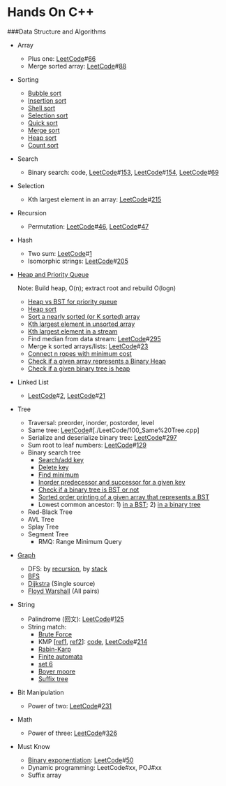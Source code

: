 Hands On C++
=======

###Data Structure and Algorithms

- Array
  - Plus one: [LeetCode](https://leetcode.com/problems/plus-one/ "Plus One")#[66](./LeetCode/66_Plus%20One.cpp)
  - Merge sorted array: [LeetCode](https://leetcode.com/problems/merge-sorted-array/ "Merge Sorted Array")#[88](./LeetCode/88_Merge%20Sorted%20Array.cpp)

- Sorting
  - [Bubble sort](./DSA/sorting/bubble_sort.cpp)
  - [Insertion sort](./DSA/sorting/insertion_sort.cpp)
  - [Shell sort](./DSA/sorting/shell_sort.cpp)
  - [Selection sort](./DSA/sorting/selection_sort.cpp)
  - [Quick sort](./DSA/sorting/quick_sort.cpp)
  - [Merge sort](./DSA/sorting/merge_sort.cpp)
  - [Heap sort](./DSA/sorting/heap_sort.cpp)
  - [Count sort](./DSA/sorting/count_sort.cpp)

- Search
  - Binary search: code, [LeetCode](https://leetcode.com/problems/find-minimum-in-rotated-sorted-array/ "Find Minimum in Rotated Sorted Array")#[153](./LeetCode/153_Find%20Minimum%20in%20Rotated%20Sorted%20Array.cpp), [LeetCode](https://leetcode.com/problems/find-minimum-in-rotated-sorted-array-ii/ "Find Minimum in Rotated Sorted Array II (with duplicates)")#[154](./LeetCode/154_Find%20Minimum%20in%20Rotated%20Sorted%20Array%20II.cpp), [LeetCode](https://leetcode.com/problems/sqrtx/ "Sqrt(x)")#[69](./LeetCode/69_Sqrt(x).cpp)

- Selection
  - Kth largest element in an array: [LeetCode](https://leetcode.com/problems/kth-largest-element-in-an-array/ "Kth Largest Element in an Array")#[215](./LeetCode/215_Kth%20Largest%20Element%20in%20an%20Array.cpp)


- Recursion
  - Permutation: [LeetCode](https://leetcode.com/problems/permutations/ "Permutations")#[46](./LeetCode/46_Permutations.cpp), [LeetCode](https://leetcode.com/problems/permutations-ii/ "Permutations II (with duplicates)")#[47](./LeetCode/47_Permutations%20II.cpp)

- Hash
  - Two sum: [LeetCode](https://leetcode.com/problems/two-sum/ "Two Sum")#[1](./LeetCode/1_Two%20Sum.cpp) 
  - Isomorphic strings: [LeetCode](https://leetcode.com/problems/isomorphic-strings/ "Isomorphic Strings")#[205](./LeetCode/205_Isomorphic%20Strings.cpp)


- [Heap and Priority Queue](http://www.geeksforgeeks.org/heap/)

   Note: Build heap, O(n); extract root and rebuild O(logn)
  * [Heap vs BST for priority queue](http://www.geeksforgeeks.org/why-is-binary-heap-preferred-over-bst-for-priority-queue/)
  * [Heap sort](./DSA/sorting/heap_sort.cpp)
  * [Sort a nearly sorted (or K sorted) array](http://www.geeksforgeeks.org/nearly-sorted-algorithm/)
  * [Kth largest element in unsorted array](./DSA/heap/kth_largest_element_in_unsorted_array.cpp)
  * [Kth largest element in a stream](./DSA/heap/kth_largest_element_in_a_stream.cpp)
  * Find median from data stream: [LeetCode](https://leetcode.com/problems/find-median-from-data-stream/ "Find Median from Data Stream")#[295](./LeetCode/295_Find%20Median%20from%20Data%20Stream.cpp)
  * Merge k sorted arrays/lists: [LeetCode](https://leetcode.com/problems/merge-k-sorted-lists/ "Merge k Sorted Lists")#[23](./LeetCode/23_Merge%20k%20Sorted%20Lists.cpp)
  * [Connect n ropes with minimum cost](http://www.geeksforgeeks.org/connect-n-ropes-minimum-cost/)
  * [Check if a given array represents a Binary Heap](http://www.geeksforgeeks.org/how-to-check-if-a-given-array-represents-a-binary-heap/)
  * [Check if a given binary tree is heap](http://www.geeksforgeeks.org/check-if-a-given-binary-tree-is-heap/)


- Linked List
  - [LeetCode](https://leetcode.com/problems/add-two-numbers/ "Add Two Numbers")#[2](./LeetCode/2_Add%20Two%20Numbers.cpp), [LeetCode](https://leetcode.com/problems/merge-two-sorted-lists/ "Merge Two Sorted Lists")#[21](./LeetCode/21_Merge%20Two%20Sorted%20Lists.cpp)


- Tree
  - Traversal: preorder, inorder, postorder, level
  - Same tree: [LeetCode](https://leetcode.com/problems/same-tree/ "Same Tree")#[./LeetCode/100_Same%20Tree.cpp]
  - Serialize and deserialize binary tree: [LeetCode](https://leetcode.com/problems/serialize-and-deserialize-binary-tree/)#[297](./LeetCode/297_Serialize%20and%20Deserialize%20Binary%20Tree.cpp)
  - Sum root to leaf numbers: [LeetCode](https://leetcode.com/problems/sum-root-to-leaf-numbers/ "Sum Root to Leaf Numbers")#[129](./LeetCode/129_Sum%20Root%20to%20Leaf%20Numbers.cpp)
  - Binary search tree
    - [Search/add key](http://geeksquiz.com/binary-search-tree-set-1-search-and-insertion/)
    - [Delete key](http://geeksquiz.com/binary-search-tree-set-2-delete/) 
    - [Find minimum](http://www.geeksforgeeks.org/find-the-minimum-element-in-a-binary-search-tree/)
    - [Inorder predecessor and successor for a given key](http://www.geeksforgeeks.org/inorder-predecessor-successor-given-key-bst/)
    - [Check if a binary tree is BST or not](http://www.geeksforgeeks.org/a-program-to-check-if-a-binary-tree-is-bst-or-not/)
    - [Sorted order printing of a given array that represents a BST](http://www.geeksforgeeks.org/sorted-order-printing-of-an-array-that-represents-a-bst/)
    - Lowest common ancestor: 1) [in a BST](http://www.geeksforgeeks.org/lowest-common-ancestor-in-a-binary-search-tree/); 2) [in a binary tree](http://www.geeksforgeeks.org/lowest-common-ancestor-binary-tree-set-1/)
  - Red-Black Tree
  - AVL Tree
  - Splay Tree
  - Segment Tree
    - RMQ: Range Minimum Query
  

- [Graph](http://www.geeksforgeeks.org/data-structures/#Graph)
  - DFS: by [recursion](./DSA/graph/DFS_recursion.cpp), by [stack](./DSA/graph/DFS.cpp)
  - [BFS](./DSA/graph/BFS.cpp)
  - [Dijkstra](./DSA/graph/Dijkstra.cpp) (Single source)
  - [Floyd Warshall](./DSA/graph/Floyd_Warshall.cpp) (All pairs)


- String
  - Palindrome (回文): [LeetCode](https://leetcode.com/problems/valid-palindrome/ "Valid Palindrome")#[125](./LeetCode/125_Valid%20Palindrome.cpp)
  - String match: 
    - [Brute Force](http://www.geeksforgeeks.org/searching-for-patterns-set-1-naive-pattern-searching/)
    - KMP [[ref1](http://www.geeksforgeeks.org/searching-for-patterns-set-2-kmp-algorithm/), [ref2](http://jakeboxer.com/blog/2009/12/13/the-knuth-morris-pratt-algorithm-in-my-own-words/)]: [code](./DSA/string/KMP.cpp), [LeetCode](https://leetcode.com/problems/shortest-palindrome/ "Shortest Palindrome")#[214](./LeetCode/214_Shortest%20Palindrome.cpp)
    - [Rabin-Karp](http://www.geeksforgeeks.org/searching-for-patterns-set-3-rabin-karp-algorithm/)
    - [Finite automata](http://www.geeksforgeeks.org/searching-for-patterns-set-5-finite-automata/)
    - [set 6](http://www.geeksforgeeks.org/pattern-searching-set-5-efficient-constructtion-of-finite-automata/)
    - [Boyer moore](http://www.geeksforgeeks.org/pattern-searching-set-7-boyer-moore-algorithm-bad-character-heuristic/)
    - [Suffix tree](http://www.geeksforgeeks.org/pattern-searching-set-8-suffix-tree-introduction/)


- Bit Manipulation
  - Power of two: [LeetCode](https://leetcode.com/problems/power-of-two/ "Power of Two")#[231](./LeetCode/231_Power%20of%20Two.cpp)


- Math
  - Power of three: [LeetCode](https://leetcode.com/problems/power-of-three/ "Power of Three")#[326](./LeetCode/326_Power%20of%20Three.cpp)

- Must Know
  - [Binary exponentiation](https://www.hackerearth.com/notes/mod-integer-exponentiation-useful-in-competetive-programming/): [LeetCode](https://leetcode.com/problems/powx-n/ "Pow(x, n)")#[50](./LeetCode/50_Pow(x%2C%20n).cpp)
  - Dynamic programming: LeetCode#xx, POJ#xx
  - Suffix array

